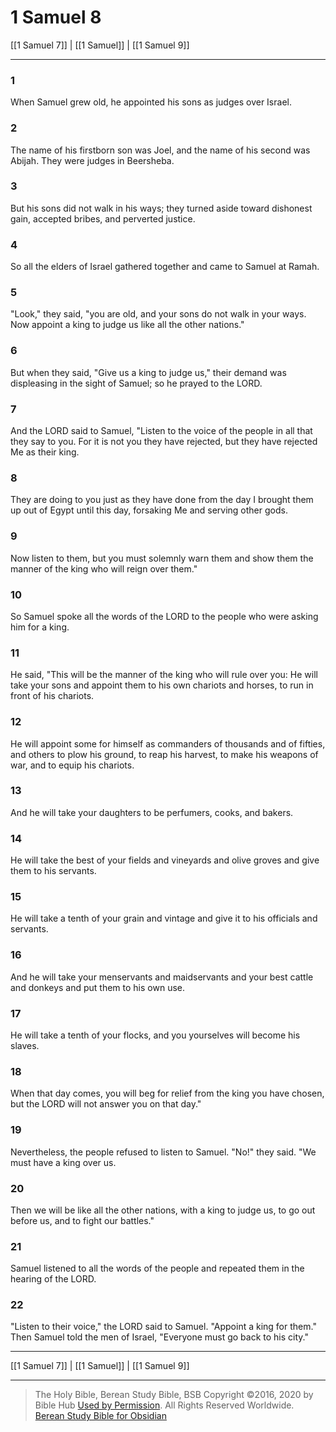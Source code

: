 # 1 Samuel 8

[[1 Samuel 7]] | [[1 Samuel]] | [[1 Samuel 9]]

---

### 1
When Samuel grew old, he appointed his sons as judges over Israel.

### 2
The name of his firstborn son was Joel, and the name of his second was Abijah. They were judges in Beersheba.

### 3
But his sons did not walk in his ways; they turned aside toward dishonest gain, accepted bribes, and perverted justice.

### 4
So all the elders of Israel gathered together and came to Samuel at Ramah.

### 5
"Look," they said, "you are old, and your sons do not walk in your ways. Now appoint a king to judge us like all the other nations."

### 6
But when they said, "Give us a king to judge us," their demand was displeasing in the sight of Samuel; so he prayed to the LORD.

### 7
And the LORD said to Samuel, "Listen to the voice of the people in all that they say to you. For it is not you they have rejected, but they have rejected Me as their king.

### 8
They are doing to you just as they have done from the day I brought them up out of Egypt until this day, forsaking Me and serving other gods.

### 9
Now listen to them, but you must solemnly warn them and show them the manner of the king who will reign over them."

### 10
So Samuel spoke all the words of the LORD to the people who were asking him for a king.

### 11
He said, "This will be the manner of the king who will rule over you: He will take your sons and appoint them to his own chariots and horses, to run in front of his chariots.

### 12
He will appoint some for himself as commanders of thousands and of fifties, and others to plow his ground, to reap his harvest, to make his weapons of war, and to equip his chariots.

### 13
And he will take your daughters to be perfumers, cooks, and bakers.

### 14
He will take the best of your fields and vineyards and olive groves and give them to his servants.

### 15
He will take a tenth of your grain and vintage and give it to his officials and servants.

### 16
And he will take your menservants and maidservants and your best cattle and donkeys and put them to his own use.

### 17
He will take a tenth of your flocks, and you yourselves will become his slaves.

### 18
When that day comes, you will beg for relief from the king you have chosen, but the LORD will not answer you on that day."

### 19
Nevertheless, the people refused to listen to Samuel. "No!" they said. "We must have a king over us.

### 20
Then we will be like all the other nations, with a king to judge us, to go out before us, and to fight our battles."

### 21
Samuel listened to all the words of the people and repeated them in the hearing of the LORD.

### 22
"Listen to their voice," the LORD said to Samuel. "Appoint a king for them." Then Samuel told the men of Israel, "Everyone must go back to his city."

---

[[1 Samuel 7]] | [[1 Samuel]] | [[1 Samuel 9]]

---

> The Holy Bible, Berean Study Bible, BSB
> Copyright &copy;2016, 2020 by Bible Hub
> [Used by Permission](https://berean.bible/terms.htm). All Rights Reserved Worldwide.
> [Berean Study Bible for Obsidian](https://github.com/gapmiss/berean-study-bible-for-obsidian)</small>

